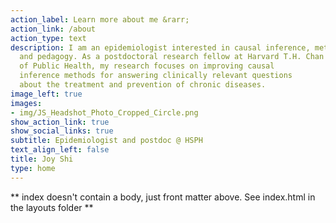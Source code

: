 ```yaml
---
action_label: Learn more about me &rarr;
action_link: /about
action_type: text
description: I am an epidemiologist interested in causal inference, methods
  and pedagogy. As a postdoctoral research fellow at Harvard T.H. Chan School
  of Public Health, my research focuses on improving causal
  inference methods for answering clinically relevant questions
  about the treatment and prevention of chronic diseases.
image_left: true
images:
- img/JS_Headshot_Photo_Cropped_Circle.png
show_action_link: true
show_social_links: true
subtitle: Epidemiologist and postdoc @ HSPH
text_align_left: false
title: Joy Shi
type: home
---
```


** index doesn't contain a body, just front matter above.
See index.html in the layouts folder **
